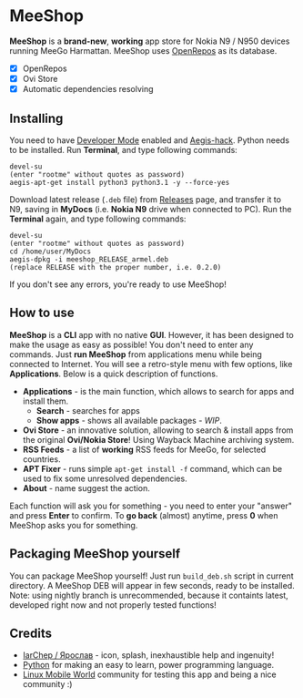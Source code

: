 # MeeShop

**MeeShop** is a **brand-new**, **working** app store for Nokia N9 / N950 devices running MeeGo Harmattan. MeeShop uses [OpenRepos](http://openrepos.net) as its database.


 - [x] OpenRepos
 - [x] Ovi Store
 - [x] Automatic dependencies resolving

## Installing

You need to have [Developer Mode](http://wunderwungiel.pl/MeeGo/posts/devmode-22.04.2023.html) enabled and [Aegis-hack](https://talk.maemo.org/showthread.php?t=90750).
Python needs to be installed. Run **Terminal**, and type following commands:

    devel-su
    (enter "rootme" without quotes as password)
    aegis-apt-get install python3 python3.1 -y --force-yes

Download latest release (`.deb` file) from [Releases](https://github.com/WunderWungiel/MeeShop/releases) page, and transfer it to N9, saving in **MyDocs** (i.e. **Nokia N9** drive when connected to PC).
Run the **Terminal** again, and type following commands:

    devel-su
    (enter "rootme" without quotes as password)
    cd /home/user/MyDocs
    aegis-dpkg -i meeshop_RELEASE_armel.deb
    (replace RELEASE with the proper number, i.e. 0.2.0)
If you don't see any errors, you're ready to use MeeShop!

## How to use

**MeeShop** is a **CLI** app with no native **GUI**. However, it has been designed to make the usage as easy as possible! You don't need to enter any commands.
Just **run MeeShop** from applications menu while being connected to Internet. You will see a retro-style menu with few options, like **Applications**. Below is a quick description of functions.

 - **Applications** - is the main function, which allows to search for apps and install them.
	 - **Search** - searches for apps
	 - **Show apps** - shows all available packages - *WIP*.
- **Ovi Store** - an innovative solution, allowing to search & install apps from the original **Ovi/Nokia Store**! Using Wayback Machine archiving system.
- **RSS Feeds** - a list of **working** RSS feeds for MeeGo, for selected countries.
- **APT Fixer** - runs simple `apt-get install -f` command, which can be used to fix some unresolved dependencies.
- **About** - name suggest the action.

Each function will ask you for something - you need to enter your "answer" and press **Enter** to confirm.
To **go back** (almost) anytime, press **0** when MeeShop asks you for something.

## Packaging MeeShop yourself

You can package MeeShop yourself! Just run `build_deb.sh` script in current directory. A MeeShop DEB will appear in few seconds, ready to be installed. Note: using nightly branch is unrecommended, because it containts latest, developed right now and not properly tested functions!

## Credits

 - [IarChep / Ярослав](https://t.me/iaroslavchep) - icon, splash, inexhaustible help and ingenuity!
 - [Python](https://python.org) for making an easy to learn, power programming language.
 - [Linux Mobile World](https://t.me/linuxmobile_world) community for testing this app and being a nice community :)
